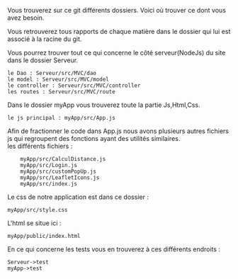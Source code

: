 Vous trouverez sur ce git différents dossiers. Voici où trouver ce dont vous avez besoin.

Vous retrouverez tous rapports de chaque matière dans le dossier qui lui est associé à la racine du git.

Vous pourrez trouver tout ce qui concerne le côté serveur(NodeJs) du site dans le dossier Serveur.

    le Dao : Serveur/src/MVC/dao
    le model : Serveur/src/MVC/model
    le controller : Serveur/src/MVC/controller
    les routes : Serveur/src/MVC/route

Dans le dossier myApp vous trouverez toute la partie Js,Html,Css.

    le js principal : myApp/src/App.js


Afin de fractionner le code dans App.js nous avons plusieurs autres fichiers js qui regroupent des fonctions ayant des utilités similaires.\
    les différents fichiers : 

        myApp/src/CalculDistance.js
        myApp/src/Login.js
        myApp/src/customPopUp.js
        myApp/src/LeafletIcons.js
        myApp/src/index.js

Le css de notre application est dans ce dossier :

    myApp/src/style.css

L'html se situe ici :

    myApp/public/index.html

En ce qui concerne les tests vous en trouverez à ces différents endroits :

    Serveur->test
    myApp->test
